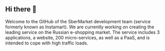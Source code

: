 ## Hi there 👋
Welcome to the GitHub of the SberMarket development team (service formerly known as Instamart). We are currently working on creating the leading service on the Russian e-shopping market. The service includes 3 applications, a website, 200 micro-services, as well as a PaaS, and is intended to cope with high traffic loads.
